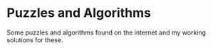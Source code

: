 # Puzzles and Algorithms

Some puzzles and algorithms found on the internet and my working solutions for these.












